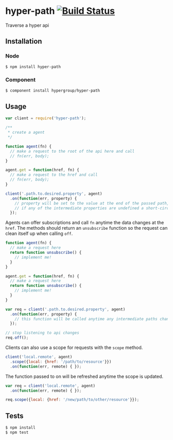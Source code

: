 hyper-path [![Build Status](https://travis-ci.org/hypergroup/hyper-path.png)](https://travis-ci.org/hypergroup/hyper-path)
==========

Traverse a hyper api

Installation
------------

### Node

```sh
$ npm install hyper-path
```

### Component

```sh
$ component install hypergroup/hyper-path
```

Usage
-----

```js
var client = require('hyper-path');

/**
 * create a agent
 */

function agent(fn) {
  // make a request to the root of the api here and call
  // fn(err, body);
}

agent.get = function(href, fn) {
  // make a request to the href and call
  // fn(err, body);
}

client('.path.to.desired.property', agent)
  .on(function(err, property) {
    // property will be set to the value at the end of the passed path, deliminated with '.'
    // if any of the intermediate properties are undefined a short-circuit will occur and return `undefined`
  });
```

Agents can offer subscriptions and call `fn` anytime the data changes at the `href`. The methods should return an `unsubscribe` function so the request can clean itself up when calling `off`.

```js
function agent(fn) {
  // make a request here
  return function unsubscribe() {
    // implement me!
  }
}

agent.get = function(href, fn) {
  // make a request here
  return function unsubscribe() {
    // implement me!
  }
}

var req = client('.path.to.desired.property', agent)
  .on(function(err, property) {
    // this function will be called anytime any intermediate paths change
  });

// stop listening to api changes
req.off();
```

Clients can also use a scope for requests with the `scope` method.

```js
client('local.remote', agent)
  .scope({local: {href: '/path/to/resource'}})
  .on(function(err, remote) { });
```

The function passed to on will be refreshed anytime the scope is updated.

```js
var req = client('local.remote', agent)
  .on(function(err, remote) { });

req.scope({local: {href: '/new/path/to/other/resource'}});
```

Tests
-----

```sh
$ npm install
$ npm test
```

